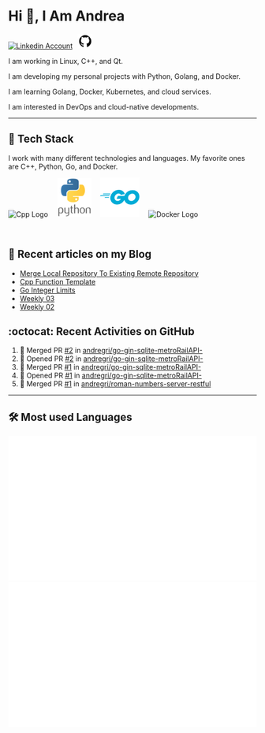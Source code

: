 # Hi 👋, I Am Andrea


<!-- Actual text -->

<a href="https://www.linkedin.com/in/andrea-grillo-3b439b1a9/"><img src="https://cdn.worldvectorlogo.com/logos/linkedin-icon-2.svg" title="Linkedin" alt="Linkedin Account" width="30"/></a>
&ensp;<a href="https://github.com/andregri"><img src="img/logos/github.png" title="GitHub" alt="GitHub" width="30"/></a>
<br>

I am working in Linux, C++, and Qt.

I am developing my personal projects with Python, Golang, and Docker.

I am learning Golang, Docker, Kubernetes, and cloud services.

I am interested in DevOps and cloud-native developments.

___

## 🥞 Tech Stack
 
I work with many different technologies and languages. 
My favorite ones are C++, Python, Go, and Docker.
 
<img src="https://cdn.worldvectorlogo.com/logos/c.svg" title="Cpp" alt="Cpp Logo" width="70"/>&emsp;
<img src="img/logos/python_vertical_logo_icon_168039.svg" title="Python" alt="Python Logo" width="70"/>&emsp;
<img src="img/logos/golang_logo_icon_171073.svg" title="Golang" alt="Golang Logo" width="80"/>&emsp;
<img src="https://cdn.worldvectorlogo.com/logos/docker.svg" title="Docker" alt="Docker Logo" width="80"/>&emsp;

<br> 
 
 
## 📰 Recent articles on my Blog

 <!-- BLOG-POST-LIST:START -->
- [Merge Local Repository To Existing Remote Repository](https://andregri.github.io/Merge-local-repository-to-existing-remote-repository/)
- [Cpp Function Template](https://andregri.github.io/cpp-function-template/)
- [Go Integer Limits](https://andregri.github.io/go-integer-limits/)
- [Weekly 03](https://andregri.github.io/weekly-03/)
- [Weekly 02](https://andregri.github.io/weekly-02/)
<!-- BLOG-POST-LIST:END -->
 
 
## :octocat: Recent Activities on GitHub

<!--START_SECTION:activity-->
1. 🎉 Merged PR [#2](https://github.com/andregri/go-gin-sqlite-metroRailAPI-/pull/2) in [andregri/go-gin-sqlite-metroRailAPI-](https://github.com/andregri/go-gin-sqlite-metroRailAPI-)
2. 💪 Opened PR [#2](https://github.com/andregri/go-gin-sqlite-metroRailAPI-/pull/2) in [andregri/go-gin-sqlite-metroRailAPI-](https://github.com/andregri/go-gin-sqlite-metroRailAPI-)
3. 🎉 Merged PR [#1](https://github.com/andregri/go-gin-sqlite-metroRailAPI-/pull/1) in [andregri/go-gin-sqlite-metroRailAPI-](https://github.com/andregri/go-gin-sqlite-metroRailAPI-)
4. 💪 Opened PR [#1](https://github.com/andregri/go-gin-sqlite-metroRailAPI-/pull/1) in [andregri/go-gin-sqlite-metroRailAPI-](https://github.com/andregri/go-gin-sqlite-metroRailAPI-)
5. 🎉 Merged PR [#1](https://github.com/andregri/roman-numbers-server-restful/pull/1) in [andregri/roman-numbers-server-restful](https://github.com/andregri/roman-numbers-server-restful)
<!--END_SECTION:activity-->
 
---

## 🛠️ Most used Languages 

![](https://github.com/andregri/andregri/blob/master/generated/overview.svg)
![](https://github.com/andregri/andregri/blob/master/generated/languages.svg)
